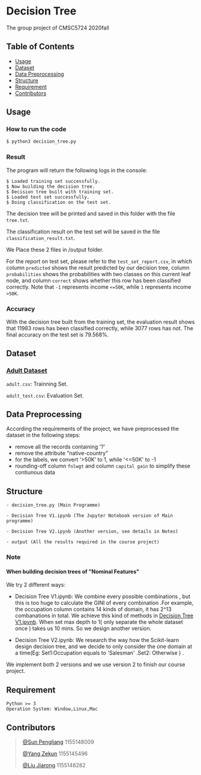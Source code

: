 # Decision Tree
The group project of CMSC5724 2020fall

## Table of Contents

- [Usage](#usage)
- [Dataset](#dataset)
- [Data Preprocessing](#data-preprocessing)
- [Structure](#structure)
- [Requirement](#requirement)
- [Contributors](#contributors)

## Usage
### How to run the code

```sh
$ python3 decision_tree.py
```
  
### Result
The program will return the following logs in the console:
```
$ Loaded training set successfully.
$ Now building the decision tree.
$ Decision tree built with training set.
$ Loaded test set successfully.
$ Doing classification on the test set.
```

The decision tree will be printed and saved in this folder with the file `tree.txt`.

The classification result on the test set will be saved in the file `classification_result.txt`.

We Place these 2 files in /output folder.

For the report on test set, please refer to the `test_set_report.csv`, in which column `predicted` shows the result predicted by our decision tree, column `probabilities` shows the probabilities with two classes on this current leaf node, and column `correct` shows whether this row has been classified correctly. Note that `-1` represents income `<=50K`, while `1` represents income `>50K`.

### Accuracy
With the decision tree built from the training set, the evaluation result shows that 11983 rows has been classified correctly, while 3077 rows has not. The final accuracy on the test set is 79.568%.

  
## Dataset

### [Adult Dataset](http://archive.ics.uci.edu/ml/datasets/Adult)
  
`adult.csv`: Trainning Set.
  
`adult_test.csv`: Evaluation Set.

## Data Preprocessing

According the requirements of the project, we have preprocessed the dataset in the following steps:
- remove all the records containing '?'
- remove the attribute "native-country"
- for the labels, we convert '>50K' to 1, while '<=50K' to -1
- rounding-off column `fnlwgt` and column `capital gain` to simplify these contiunous data



## Structure 
  
```
- decision_tree.py (Main Programme)

- Decision Tree V1.ipynb (The Jupyter Notebook version of Main programme)

- Decision Tree V2.ipynb (Another version, see details in Notes)

- output (All the results required in the course project)

```
### Note

#### When building decision trees of "Nominal Features" 
We try 2 different ways: 
- Decision Tree V1.ipynb:  We combine every possible combinations , but this is too huge to calculate the GINI of every combination .For example, the occupation column contains 14 kinds of domain, it has 2^13 combanations in total. We achieve this kind of methods in [Decision Tree V1.ipynb](). When set max depth to 1( only separate the whole dataset once ) takes us 10 mins. So we design another version.

- Decision Tree V2.ipynb: We research the way how the Scikit-learn design decision tree, and we decide to only consider the one domain at a time(Eg: Set1:Occupation equals to 'Salesman' .Set2: Otherwise ) .

We implement both 2 versions and we use version 2 to finish our course project. 
  
## Requirement

```
Python >= 3
Operation System: Window,Linux,Mac
```
  
## Contributors

> ​	[@Sun Pengliang](https://github.com/sunpengliang)  1155148009
> 
> ​	[@Yang Zekun](https://github.com/Dopeeee)          1155145496
> 
> ​	[@Liu Jiarong](https://github.com/laukawing)      1155148282
>

